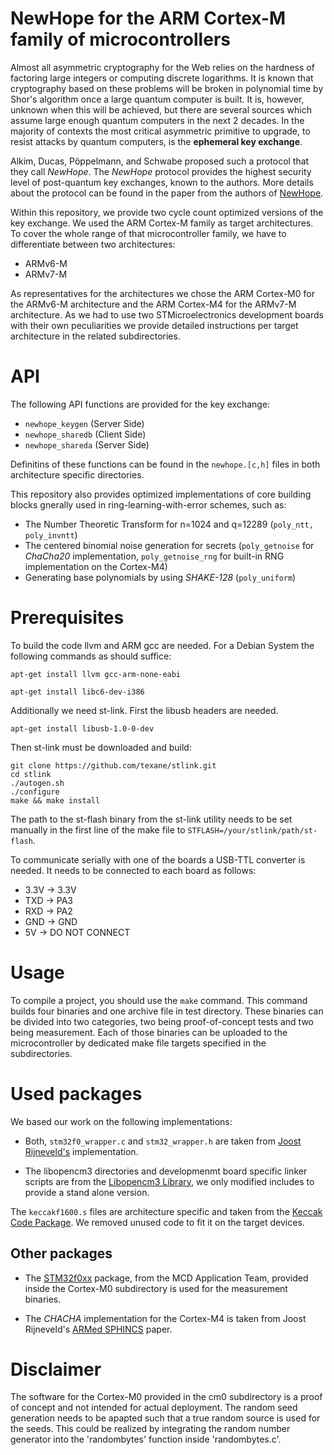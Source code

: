 # NewHope for the ARM Cortex-M family of microcontrollers

Almost all asymmetric cryptography for the Web relies on the
hardness of factoring large integers or computing discrete logarithms. 
It is known that cryptography based on these problems will be broken in polynomial
time by Shor's algorithm once a large quantum computer is built. It is, however, unknown when this will be achieved, but there are several sources which assume large enough quantum computers
in the next 2 decades. In the majority of contexts the most critical asymmetric primitive to upgrade, to
resist attacks by quantum computers, is the **ephemeral key exchange**.

Alkim, Ducas, Pöppelmann, and Schwabe proposed such a protocol that they call _NewHope_. The _NewHope_ protocol provides the highest security level of post-quantum key exchanges, known to the authors. 
More details about the protocol can be found in the paper from the authors of [NewHope](https://cryptojedi.org/papers/newhope-20151207.pdf).

Within this repository, we provide two cycle count optimized versions of the key exchange. We used the ARM Cortex-M family as target architectures. To cover the whole range of that microcontroller family, we have to differentiate between two architectures:

* ARMv6-M 
* ARMv7-M

As representatives for the architectures we chose the ARM Cortex-M0 for the ARMv6-M architecture and the ARM Cortex-M4 for the ARMv7-M architecture. As we had to use two STMicroelectronics development boards with their own peculiarities we provide detailed instructions per target architecture in the related subdirectories. 

# API

The following API functions are provided for the key exchange:

* `newhope_keygen` (Server Side)
* `newhope_sharedb` (Client Side)
* `newhope_shareda` (Server Side)

Definitins of these functions can be found in the `newhope.[c,h]` files in both architecture specific directories.


This repository also provides optimized implementations of core building blocks gnerally used in ring-learning-with-error schemes, such as:

* The Number Theoretic Transform for n=1024 and q=12289 (`poly_ntt, poly_invntt`)
* The centered binomial noise generation for secrets (`poly_getnoise` for _ChaCha20_ implementation, `poly_getnoise_rng` for built-in RNG implementation on the Cortex-M4)
* Generating base polynomials by using _SHAKE-128_ (`poly_uniform`)



# Prerequisites


To build the code llvm and ARM gcc are needed. For a 
Debian System the following commands as should suffice:
```
apt-get install llvm gcc-arm-none-eabi
 
apt-get install libc6-dev-i386 

```

Additionally we need st-link. First the libusb headers are needed. 

```
apt-get install libusb-1.0-0-dev 
```
Then st-link must be downloaded and build:
```
git clone https://github.com/texane/stlink.git
cd stlink
./autogen.sh
./configure
make && make install 
```

The path to the st-flash binary from the st-link utility needs to be set manually in the first line of the make file to `STFLASH=/your/stlink/path/st-flash`.

To communicate serially with one of the boards a USB-TTL converter is 
needed. It needs to be connected to each board as follows:

* 3.3V → 3.3V
* TXD → PA3
* RXD → PA2
* GND → GND
* 5V → DO NOT CONNECT


# Usage

To compile a project, you should use the `make` command. This command builds four binaries and one archive file in test directory. These binaries can be divided into two categories, two being proof-of-concept tests and two being measurement. Each of those binaries can be uploaded to the microcontroller by dedicated make file targets specified in the subdirectories. 



# Used packages


We based our work on the following implementations:

* Both, `stm32f0_wrapper.c` and `stm32_wrapper.h` are taken from 
[Joost Rijneveld's](https://github.com/joostrijneveld/STM32-getting-started) implementation. 

* The libopencm3 directories and developmenmt board specific linker scripts are 
from the [Libopencm3 Library](http://www.libopencm3.org/wiki/Main_Page),
we only modified includes to provide a stand alone version.

The `keccakf1600.s` files are architecture specific and taken from the [Keccak Code Package](https://github.com/gvanas/KeccakCodePackage). We removed unused code to fit it on the target devices.


## Other packages

* The [STM32f0xx](http://munacl.cryptojedi.org/curve25519-cortexm0.shtml) package, from the MCD Application Team, provided inside the Cortex-M0 subdirectory is used for the measurement binaries.

* The _CHACHA_ implementation for the Cortex-M4 is taken from Joost Rijneveld's [ARMed SPHINCS](https://joostrijneveld.nl/papers/armedsphincs/) paper. 



# Disclaimer

The software for the Cortex-M0 provided in the cm0 subdirectory is a proof of concept 
and not intended for actual deployment. The random 
seed generation needs to be apapted such that a true random source 
is used for the seeds. This could be realized by integrating the 
random number generator into the 'randombytes' function inside 
'randombytes.c'.

